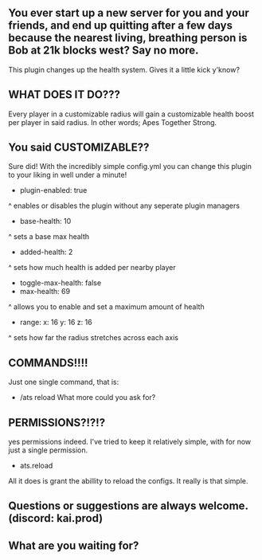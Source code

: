 You ever start up a new server for you and your friends, and end up quitting after a few days because the nearest living, breathing person is Bob at 21k blocks west?
Say no more.
-----------------------------------------------------------------------------------------------
This plugin changes up the health system. Gives it a little kick y'know?

WHAT DOES IT DO???
-----------------------------------------------------------------------------------------------

Every player in a customizable radius will gain a customizable health boost per player in said radius.
In other words; Apes Together Strong.

You said CUSTOMIZABLE??
-----------------------------------------------------------------------------------------------

Sure did! With the incredibly simple config.yml you can change this plugin to your liking in well under a minute!

- plugin-enabled: true

^ enables or disables the plugin without any seperate plugin managers

- base-health: 10

^ sets a base max health

- added-health: 2

^ sets how much health is added per nearby player

- toggle-max-health: false
- max-health: 69

^ allows you to enable and set a maximum amount of health

- range:
  x: 16
  y: 16
  z: 16
  
^ sets how far the radius stretches across each axis

COMMANDS!!!!
-----------------------------------------------------------------------------------------------
Just one single command, that is:
- /ats reload
What more could you ask for?

PERMISSIONS?!?!?
-----------------------------------------------------------------------------------------------

yes permissions indeed.
I've tried to keep it relatively simple, with for now just a single permission.
- ats.reload

All it does is grant the abillity to reload the configs. It really is that simple.

Questions or suggestions are always welcome. (discord: kai.prod)
-----------------------------------------------------------------------------------------------
What are you waiting for?
-----------------------------------------------------------------------------------------------
